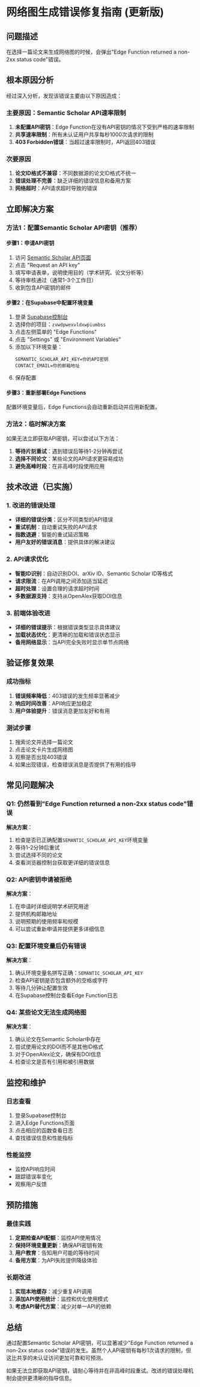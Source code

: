 # 网络图生成错误修复指南 (更新版)

## 问题描述
在选择一篇论文来生成网络图的时候，会弹出"Edge Function returned a non-2xx status code"错误。

## 根本原因分析
经过深入分析，发现该错误主要由以下原因造成：

### 主要原因：Semantic Scholar API速率限制
1. **未配置API密钥**：Edge Function在没有API密钥的情况下受到严格的速率限制
2. **共享速率限制**：所有未认证用户共享每秒1000次请求的限制
3. **403 Forbidden错误**：当超过速率限制时，API返回403错误

### 次要原因
1. **论文ID格式不兼容**：不同数据源的论文ID格式不统一
2. **错误处理不完善**：缺乏详细的错误信息和备用方案
3. **网络超时**：API请求超时导致的错误

## 立即解决方案

### 方法1：配置Semantic Scholar API密钥（推荐）

#### 步骤1：申请API密钥
1. 访问 [Semantic Scholar API页面](https://www.semanticscholar.org/product/api)
2. 点击 "Request an API key"
3. 填写申请表单，说明使用目的（学术研究、论文分析等）
4. 等待审核通过（通常1-3个工作日）
5. 收到包含API密钥的邮件

#### 步骤2：在Supabase中配置环境变量
1. 登录 [Supabase控制台](https://supabase.com/dashboard)
2. 选择你的项目：`zvwdpwexvldxwpiumbss`
3. 点击左侧菜单的 "Edge Functions"
4. 点击 "Settings" 或 "Environment Variables"
5. 添加以下环境变量：
   ```
   SEMANTIC_SCHOLAR_API_KEY=你的API密钥
   CONTACT_EMAIL=你的邮箱地址
   ```
6. 保存配置

#### 步骤3：重新部署Edge Functions
配置环境变量后，Edge Functions会自动重新启动并应用新配置。

### 方法2：临时解决方案
如果无法立即获取API密钥，可以尝试以下方法：

1. **等待片刻重试**：遇到错误后等待1-2分钟再尝试
2. **选择不同论文**：某些论文的API请求更容易成功
3. **避免高峰时段**：在非高峰时段使用应用

## 技术改进（已实施）

### 1. 改进的错误处理
- **详细的错误分类**：区分不同类型的API错误
- **重试机制**：自动重试失败的API请求
- **指数退避**：智能的重试延迟策略
- **用户友好的错误消息**：提供具体的解决建议

### 2. API请求优化
- **智能ID识别**：自动识别DOI、arXiv ID、Semantic Scholar ID等格式
- **请求限流**：在API调用之间添加适当延迟
- **超时处理**：设置合理的请求超时时间
- **多数据源支持**：支持从OpenAlex获取DOI信息

### 3. 前端体验改进
- **详细的错误提示**：根据错误类型显示具体建议
- **加载状态优化**：更清晰的加载和错误状态显示
- **备用网络显示**：当API完全失败时显示单节点网络

## 验证修复效果

### 成功指标
1. **错误频率降低**：403错误的发生频率显著减少
2. **响应时间改善**：API响应更加稳定
3. **用户体验提升**：错误消息更加友好和有用

### 测试步骤
1. 搜索论文并选择一篇论文
2. 点击论文卡片生成网络图
3. 观察是否出现403错误
4. 如果出现错误，检查错误消息是否提供了有用的指导

## 常见问题解决

### Q1: 仍然看到"Edge Function returned a non-2xx status code"错误
**解决方案**：
1. 检查是否已正确配置`SEMANTIC_SCHOLAR_API_KEY`环境变量
2. 等待1-2分钟后重试
3. 尝试选择不同的论文
4. 查看浏览器控制台获取更详细的错误信息

### Q2: API密钥申请被拒绝
**解决方案**：
1. 在申请时详细说明学术研究用途
2. 提供机构邮箱地址
3. 说明预期的使用频率和规模
4. 可以尝试重新申请并提供更多详细信息

### Q3: 配置环境变量后仍有错误
**解决方案**：
1. 确认环境变量名拼写正确：`SEMANTIC_SCHOLAR_API_KEY`
2. 检查API密钥是否包含额外的空格或字符
3. 等待几分钟让配置生效
4. 在Supabase控制台查看Edge Function日志

### Q4: 某些论文无法生成网络图
**解决方案**：
1. 确认论文在Semantic Scholar中存在
2. 尝试使用论文的DOI而不是其他ID格式
3. 对于OpenAlex论文，确保有DOI信息
4. 检查论文是否有引用和被引用数据

## 监控和维护

### 日志查看
1. 登录Supabase控制台
2. 进入Edge Functions页面
3. 点击相应的函数查看日志
4. 查找错误信息和性能指标

### 性能监控
- 监控API响应时间
- 跟踪错误率变化
- 观察用户反馈

## 预防措施

### 最佳实践
1. **定期检查API配额**：监控API使用情况
2. **保持环境变量更新**：确保API密钥有效
3. **用户教育**：告知用户可能的等待时间
4. **备用方案**：为API失败提供降级体验

### 长期改进
1. **实现本地缓存**：减少重复API调用
2. **添加API使用统计**：监控和优化使用模式
3. **考虑API替代方案**：减少对单一API的依赖

## 总结

通过配置Semantic Scholar API密钥，可以显著减少"Edge Function returned a non-2xx status code"错误的发生。虽然个人API密钥有每秒1次请求的限制，但这比共享的未认证访问更加可靠和可预测。

如果无法立即获取API密钥，请耐心等待并在非高峰时段重试。改进的错误处理机制会提供更清晰的指导信息。